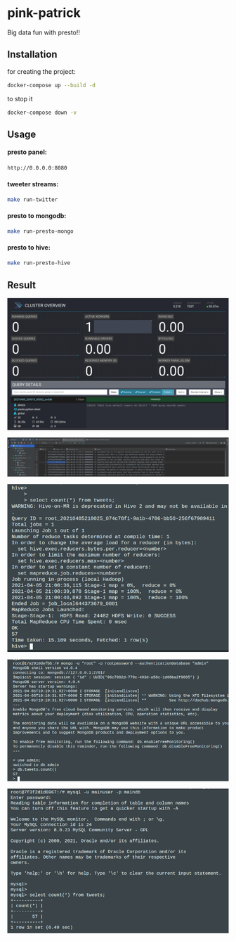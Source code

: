 # pink-patrick
Big data fun with presto!!

## Installation

for creating the project:
```bash
docker-compose up --build -d
```
to stop it
```bash
docker-compose down -v
```
## Usage

#### presto panel:
```bash
http://0.0.0.0:8080
```
#### tweeter streams:
```bash
make run-twitter
```

#### presto to mongodb:
```bash
make run-presto-mongo
```
#### presto to hive:
```bash
make run-presto-hive
```

## Result

![alt text](https://github.com/arezamoosavi/pink-patrick/blob/main/photo/img1.png?raw=true)

![alt text](https://github.com/arezamoosavi/pink-patrick/blob/main/photo/img2.png?raw=true)

![alt text](https://github.com/arezamoosavi/pink-patrick/blob/main/photo/img3.png?raw=true)

![alt text](https://github.com/arezamoosavi/pink-patrick/blob/main/photo/img4.png?raw=true)

![alt text](https://github.com/arezamoosavi/pink-patrick/blob/main/photo/img5.png?raw=true)